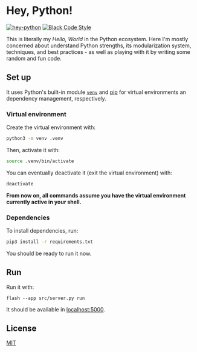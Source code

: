 # Hey, Python!

[![hey-python](https://github.com/joeljuca/playground/actions/workflows/hey-python.yml/badge.svg)](https://github.com/joeljuca/playground/actions/workflows/hey-python.yml)
[![Black Code Style](https://img.shields.io/badge/code%20style-black-000000.svg)](https://github.com/psf/black)

This is literally my _Hello, World_ in the Python ecosystem. Here I'm mostly concerned about understand Python strengths, its modularization system, techniques, and best practices - as well as playing with it by writing some random and fun code.

## Set up

It uses Python's built-in module [`venv`](https://docs.python.org/3/library/venv.html) and [pip](https://pypi.org/project/pip/) for virtual environments an dependency management, respectively.

### Virtual environment

Create the virtual environment with:

```bash
python3 -m venv .venv
```

Then, activate it with:

```bash
source .venv/bin/activate
```

You can eventually deactivate it (exit the virtual environment) with:

```bash
deactivate
```

**From now on, all commands assume you have the virtual environment currently active in your shell.**

### Dependencies

To install dependencies, run:

```bash
pip3 install -r requirements.txt
```

You should be ready to run it now.

## Run

Run it with:

```
flash --app src/server.py run
```

It should be available in [localhost:5000](https://localhost:5000).

## License

[MIT](license)
